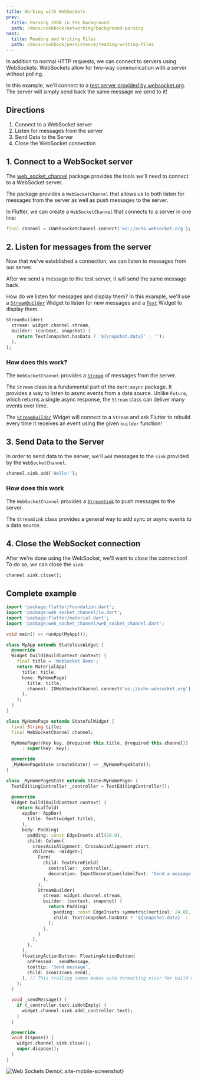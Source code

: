 ```yaml
---
title: Working with WebSockets
prev:
  title: Parsing JSON in the background
  path: /docs/cookbook/networking/background-parsing
next:
  title: Reading and Writing Files
  path: /docs/cookbook/persistence/reading-writing-files
---
```


In addition to normal HTTP requests, we can connect to servers using WebSockets.
WebSockets allow for two-way communication with a server without polling.

In this example, we'll connect to a [test server provided by
websocket.org](http://www.websocket.org/echo.html). The server will simply send
back the same message we send to it!

## Directions

  1. Connect to a WebSocket server
  2. Listen for messages from the server
  3. Send Data to the Server
  4. Close the WebSocket connection

## 1. Connect to a WebSocket server

The [web_socket_channel](https://pub.dartlang.org/packages/web_socket_channel)
package provides the tools we'll need to connect to a WebSocket server.

The package provides a `WebSocketChannel` that allows us to both listen for
messages from the server as well as push messages to the server.

In Flutter, we can create a `WebSocketChannel` that connects to a server in one
line:

<!-- skip -->
```dart
final channel = IOWebSocketChannel.connect('ws://echo.websocket.org');
```

## 2. Listen for messages from the server

Now that we've established a connection, we can listen to messages from our
server.

After we send a message to the test server, it will send the same message back.

How do we listen for messages and display them? In this example, we'll use
a [`StreamBuilder`](https://docs.flutter.io/flutter/widgets/StreamBuilder-class.html)
Widget to listen for new messages and a [`Text`](https://docs.flutter.io/flutter/widgets/Text-class.html)
Widget to display them.

<!-- skip -->
```dart
StreamBuilder(
  stream: widget.channel.stream,
  builder: (context, snapshot) {
    return Text(snapshot.hasData ? '${snapshot.data}' : '');
  },
);
```

### How does this work?

The `WebSocketChannel` provides a [`Stream`](https://docs.flutter.io/flutter/dart-async/Stream-class.html)
of messages from the server.

The `Stream` class is a fundamental part of the `dart:async` package. It
provides a way to listen to async events from a data source. Unlike `Future`,
which returns a single async response, the `Stream` class can deliver many
events over time.

The [`StreamBuilder`](https://docs.flutter.io/flutter/widgets/StreamBuilder-class.html)
Widget will connect to a `Stream` and ask Flutter to rebuild every time it
receives an event using the given `builder` function!

## 3. Send Data to the Server

In order to send data to the server, we'll `add` messages to the `sink` provided
by the `WebSocketChannel`.

<!-- skip -->
```dart
channel.sink.add('Hello!');
```

### How does this work

The `WebSocketChannel` provides a [`StreamSink`](https://docs.flutter.io/flutter/dart-async/StreamSink-class.html)
to push messages to the server.

The `StreamSink` class provides a general way to add sync or async events to a
data source.

## 4. Close the WebSocket connection

After we're done using the WebSocket, we'll want to close the connection! To do
so, we can close the `sink`.

<!-- skip -->
```dart
channel.sink.close();
```

## Complete example

```dart
import 'package:flutter/foundation.dart';
import 'package:web_socket_channel/io.dart';
import 'package:flutter/material.dart';
import 'package:web_socket_channel/web_socket_channel.dart';

void main() => runApp(MyApp());

class MyApp extends StatelessWidget {
  @override
  Widget build(BuildContext context) {
    final title = 'WebSocket Demo';
    return MaterialApp(
      title: title,
      home: MyHomePage(
        title: title,
        channel: IOWebSocketChannel.connect('ws://echo.websocket.org'),
      ),
    );
  }
}

class MyHomePage extends StatefulWidget {
  final String title;
  final WebSocketChannel channel;

  MyHomePage({Key key, @required this.title, @required this.channel})
      : super(key: key);

  @override
  _MyHomePageState createState() => _MyHomePageState();
}

class _MyHomePageState extends State<MyHomePage> {
  TextEditingController _controller = TextEditingController();

  @override
  Widget build(BuildContext context) {
    return Scaffold(
      appBar: AppBar(
        title: Text(widget.title),
      ),
      body: Padding(
        padding: const EdgeInsets.all(20.0),
        child: Column(
          crossAxisAlignment: CrossAxisAlignment.start,
          children: <Widget>[
            Form(
              child: TextFormField(
                controller: _controller,
                decoration: InputDecoration(labelText: 'Send a message'),
              ),
            ),
            StreamBuilder(
              stream: widget.channel.stream,
              builder: (context, snapshot) {
                return Padding(
                  padding: const EdgeInsets.symmetric(vertical: 24.0),
                  child: Text(snapshot.hasData ? '${snapshot.data}' : ''),
                );
              },
            )
          ],
        ),
      ),
      floatingActionButton: FloatingActionButton(
        onPressed: _sendMessage,
        tooltip: 'Send message',
        child: Icon(Icons.send),
      ), // This trailing comma makes auto-formatting nicer for build methods.
    );
  }

  void _sendMessage() {
    if (_controller.text.isNotEmpty) {
      widget.channel.sink.add(_controller.text);
    }
  }

  @override
  void dispose() {
    widget.channel.sink.close();
    super.dispose();
  }
}
```

![Web Sockets Demo](/images/cookbook/web-sockets.gif){:.site-mobile-screenshot}
